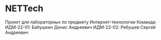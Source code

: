 # NETTech
Проект для лабораторных по предмету Интернет-технологии
Команда: 
ИДМ-22-01:
Бабушкин Денис Андреевич
ИДМ-22-02:
Рябушев Сергей Андреевич
